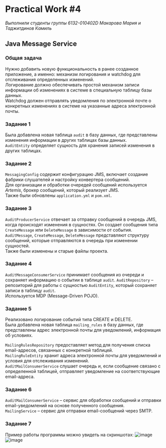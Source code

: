 # Practical Work #4
*Выполнили студенты группы 6132-010402D Макарова Мария и Таджитдинов Камиль* 
## Java Message Service
### Общая задача
Нужно добавить новую функциональность в ранее созданное приложение, а именно: механизм логирования и watchdog для отслеживания определенных изменений.  
Логирование должно обеспечивать простой механизм записи информации об изменениях в системе в специальную таблицу базы данных.  
Watchdog должен отправлять уведомления по электронной почте о конкретных изменениях в системе на указанные адреса электронной почты.

### Задание 1
Была добавлена новая таблица `audit` в базу данных, где представлены изменения информации в других таблицах базы данных.  
`AuditEntity` определяет сущность для хранения записей изменения в других таблицах.

### Задание 2
`MessagingConfig` содержит конфигурацию JMS, включает создание фабрики слушателей и настройку конвертера сообщений.  
Для организации и обработки очередей сообщений используется *Artemis*, брокер сообщений, который реализует JMS.  
Также были обновлены `application.yml` и `pom.xml`.

### Задание 3
`AuditProducerService` отвечает за отправку сообщений в очередь JMS, когда происходят изменения в сущностях. Он создает сообщения типа `CreateMessage` или `DeleteMessage` в зависимости от события.  
`AuditMessage`, `CreateMessage`, `DeleteMessage` представляют структуру сообщений, которые отправляются в очередь при изменении сущностей.  
Также были изменены и старые файлы проекта.

### Задание 4
`AuditMessageConsumerService` принимает сообщения из очереди и сохраняет информацию о событии в таблице `audit`.
`AuditRepository` – репозиторий для работы с сущностью `AuditEntity`, который сохраняет записи в таблицу `audit`.  
Используется MDP (Message-Driven POJO).

### Задание 5
Реализовано логирование событий типа CREATE и DELETE.  
Была добавлена новая таблица `mailing_rules` в базу данных, где представлены адрес электронной почты для уведомлений, информация об условиях.  

`MailingRulesRepository` предоставляет метод для получения списка email-адресов, связанных с конкретной таблицей.  
`MailingRuleEntity` хранит адреса электронной почты для уведомлений и условия для отслеживания изменений.  
`AuditMailConsumerService` слушает очередь и, если сообщение связано с определенной таблицей, отправляет уведомление на соответствующие email-адреса.  

### Задание 6
`AuditMailConsumerService` – сервис для обработки сообщений и отправки email-уведомлений на основе полученного сообщения.  
`MailingService` – сервис для отправки email-сообщений через SMTP.  

### Задание 7
Пример работы программы можно увидеть на скриншотах:
![image](https://github.com/user-attachments/assets/45618a12-8237-4a51-9a1d-e6d0f58e8d09)
![image](https://github.com/user-attachments/assets/b2cfcda0-252b-4aa6-8256-f8c141137bcd)



